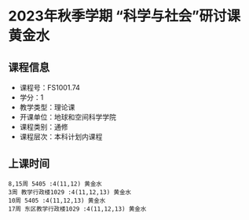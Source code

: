 # 2023年秋季学期 “科学与社会”研讨课 黄金水






## 课程信息

- 课程号：FS1001.74
- 学分：1
- 教学类型：理论课
- 开课单位：地球和空间科学学院
- 课程类别：通修
- 课程层次：本科计划内课程

## 上课时间

```
8,15周 5405 :4(11,12) 黄金水
3周 教学行政楼1029 :4(11,12,13) 黄金水
10周 5405 :4(11,12,13) 黄金水
17周 东区教学行政楼1029 :4(11,12,13) 黄金水
```


